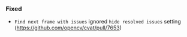 ### Fixed

- `Find next frame with issues` ignored `hide resolved issues` setting
  (<https://github.com/opencv/cvat/pull/7653>)
